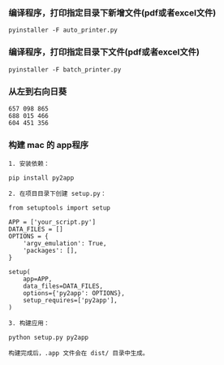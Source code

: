 ### 编译程序，打印指定目录下新增文件(pdf或者excel文件)
    pyinstaller -F auto_printer.py
    
### 编译程序，打印指定目录下文件(pdf或者excel文件)
    pyinstaller -F batch_printer.py

### 从左到右向日葵
    657 098 865
    688 015 466
    604 451 356

### 构建 mac 的 app程序

    1. 安装依赖：
    
    pip install py2app
    
    2. 在项目目录下创建 setup.py：
    
    from setuptools import setup
    
    APP = ['your_script.py']
    DATA_FILES = []
    OPTIONS = {
        'argv_emulation': True,
        'packages': [],
    }
    
    setup(
        app=APP,
        data_files=DATA_FILES,
        options={'py2app': OPTIONS},
        setup_requires=['py2app'],
    )
    
    3. 构建应用：
    
    python setup.py py2app
    
    构建完成后，.app 文件会在 dist/ 目录中生成。

